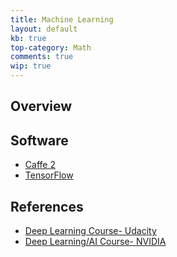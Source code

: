 ```yaml
---
title: Machine Learning
layout: default
kb: true
top-category: Math
comments: true
wip: true
---
```


## Overview

## Software

* [Caffe 2](https://caffe2.ai/)
* [TensorFlow](https://www.tensorflow.org/)

## References

* [Deep Learning Course- Udacity](https://www.udacity.com/course/deep-learning--ud730)
* [Deep Learning/AI Course- NVIDIA](https://www.nvidia.com/en-us/deep-learning-ai/education/)
